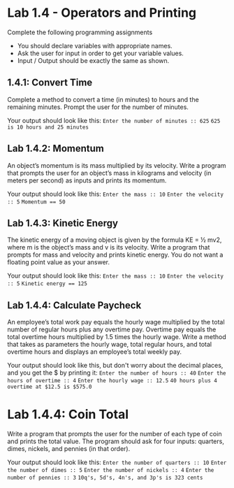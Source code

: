 # Lab 1.4 - Operators and Printing

Complete the following programming assignments
* You should declare variables with appropriate names.
* Ask the user for input in order to get your variable values.
* Input / Output should be exactly the same as shown.

## 1.4.1: Convert Time

Complete a method to convert a time (in minutes) to hours and the remaining minutes. Prompt the user for the number of minutes. 

Your output should look like this:
`Enter the number of minutes :: 625`
`625 is 10 hours and 25 minutes`

## Lab 1.4.2: Momentum
An object’s momentum is its mass multiplied by its velocity. Write a program that prompts the user for an object’s mass in kilograms and velocity (in meters per second) as inputs and prints its momentum. 

Your output should look like this:
`Enter the mass :: 10`
`Enter the velocity :: 5`
`Momentum == 50`

## Lab 1.4.3: Kinetic Energy
The kinetic energy of a moving object is given by the formula KE = ½ mv2, where m is the object’s mass and v is its velocity. Write a program that prompts for mass and velocity and prints kinetic energy. You do not want a floating point value as your answer. 

Your output should look like this:
`Enter the mass :: 10`
`Enter the velocity :: 5`
`Kinetic energy == 125`

## Lab 1.4.4: Calculate Paycheck
An employee’s total work pay equals the hourly wage multiplied by the total number of regular hours plus any overtime pay. Overtime pay equals the total overtime hours multiplied by 1.5 times the hourly wage. Write a method that takes as parameters the hourly wage, total regular hours, and total overtime hours and displays an employee’s total weekly pay. 

Your output should look like this, but don't worry about the decimal places, and you get the $ by printing it:
`Enter the number of hours :: 40`
`Enter the hours of overtime :: 4`
`Enter the hourly wage :: 12.5`
`40 hours plus 4 overtime at $12.5 is $575.0`

# Lab 1.4.4: Coin Total
Write a program that prompts the user for the number of each type of coin and prints the total value. The program should ask for four inputs: quarters, dimes, nickels, and pennies (in that order). 

Your output should look like this:
`Enter the number of quarters :: 10`
`Enter the number of dimes :: 5`
`Enter the number of nickels :: 4`
`Enter the number of pennies :: 3`
`10q's, 5d's, 4n's, and 3p's is 323 cents`




